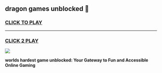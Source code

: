 
## dragon games unblocked 👋
<h3>
<a href="https://premium.freeplayer.one?title=dragon_games_unblocked&ref=13F">CLICK TO PLAY</a></h3>
<hr>

<h3>
<a href="https://premium.freeplayer.one?title=dragon_games_unblocked&ref=13F">CLICK 2 PLAY</a>
  
</h3>

<a href="https://premium.freeplayer.one?title=dragon_games_unblocked&ref=12F/"><img src="https://clearcache.store/games.png"></a>


**worlds hardest game unblocked: Your Gateway to Fun and Accessible Online Gaming**
